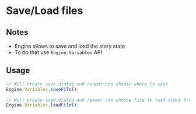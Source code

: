 # Save/Load files

## Notes
* Engine allows to save and load the story state
* To do that use `Engine.Variables` API

## Usage
```js
// Will create save dialog and reader can choose where to save
Engine.Variables.saveFile();

// Will create load dialog and reader can choose file to load story from
Engine.Variables.loadFile();
```